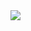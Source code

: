 <img src="https://github-readme-stats.vercel.app/api?username=gioeless&show_icons=true&theme=radical&count_private=true&include_all_commits=true">
